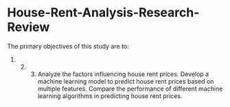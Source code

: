 # House-Rent-Analysis-Research-Review
The primary objectives of this study are to:
1. 2. 3. Analyze the factors influencing house rent prices.
Develop a machine learning model to predict house rent prices based on
multiple features.
Compare the performance of different machine learning algorithms in
predicting house rent prices.
